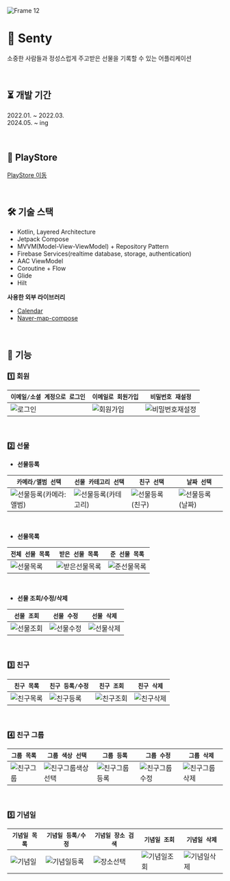 ![Frame 12](https://github.com/w36495/senty/assets/52291662/cbe7cd8b-2f90-4fbc-bdc4-33b4c83aca91)

# 🎁 Senty
소중한 사람들과 정성스럽게 주고받은 선물을 기록할 수 있는 어플리케이션  

</br>

⏳ 개발 기간
---
2022.01. ~ 2022.03.  
2024.05. ~ ing

</br>

🚀 PlayStore
---
[PlayStore 이동](https://play.google.com/store/apps/details?id=com.w36495.senty)

</br>

🛠 기술 스택
---
- Kotlin, Layered Architecture
- Jetpack Compose
- MVVM(Model-View-ViewModel) + Repository Pattern
- Firebase Services(realtime database, storage, authentication)
- AAC ViewModel
- Coroutine + Flow
- Glide
- Hilt

**사용한 외부 라이브러리**
- [Calendar](https://github.com/vsnappy1/ComposeDatePicker)
- [Naver-map-compose](https://github.com/fornewid/naver-map-compose)

</br>  

🤖 기능  
---
### 1️⃣ 회원  
|`이메일/소셜 계정으로 로그인`|`이메일로 회원가입`|`비밀번호 재설정`|  
|--|--|--|
|![로그인](https://github.com/w36495/senty/assets/52291662/2b84c7b3-4bd9-49fa-85ca-6ed8dcba458f)|![회원가입](https://github.com/w36495/senty/assets/52291662/5d114b10-e807-4a7c-a107-88ebbecf0d6a)|![비밀번호재설정](https://github.com/w36495/senty/assets/52291662/905540f2-6e6d-421e-a6c1-e714f661ab1a)|

</br>

### 2️⃣ 선물  
- **선물등록**

|`카메라/앨범 선택`|`선물 카테고리 선택`|`친구 선택`|`날짜 선택`|
|--|--|--|--|
|![선물등록(카메라:앨범)](https://github.com/w36495/senty/assets/52291662/e4e0c0e8-cb31-455a-b12b-ba5f6c923f90)|![선물등록(카테고리)](https://github.com/w36495/senty/assets/52291662/404f07ff-4ee3-4241-a56d-d02f06cf2531)|![선물등록(친구)](https://github.com/w36495/senty/assets/52291662/d49b80e6-0ece-4e69-ba75-7d412dc9c6b9)|![선물등록(날짜)](https://github.com/w36495/senty/assets/52291662/a96b451d-4894-4b8a-b101-f6db004f467c)|

</br>

- **선물목록**

|`전체 선물 목록`|`받은 선물 목록`|`준 선물 목록`|
|--|--|--|
|![선물목록](https://github.com/w36495/senty/assets/52291662/01608f8a-2741-43ae-80c1-e7fa9e64374a)|![받은선물목록](https://github.com/w36495/senty/assets/52291662/7c58b3c1-c721-4e09-bbbc-56660c2a52fb)|![준선물목록](https://github.com/w36495/senty/assets/52291662/8c5aface-843f-42ba-afd9-861d26af9b2b)|

</br>

- **선물 조회/수정/삭제**

|`선물 조회`|`선물 수정`|`선물 삭제`|  
|--|--|--|
|![선물조회](https://github.com/w36495/senty/assets/52291662/5caf8f69-adea-4b66-9d70-01fa342a7147)|![선물수정](https://github.com/w36495/senty/assets/52291662/0a2949ac-aa9c-4e24-9292-2172b6cddb48)|![선물삭제](https://github.com/w36495/senty/assets/52291662/0eefc509-991d-4793-976c-9d3787eb0ef6)|

</br>

### 3️⃣ 친구  
|`친구 목록`|`친구 등록/수정`|`친구 조회`|`친구 삭제`|
|-|-|-|-|
|![친구목록](https://github.com/w36495/senty/assets/52291662/e0864ce1-259e-413e-a1b7-7c2a2dd890b8)|![친구등록](https://github.com/w36495/senty/assets/52291662/ecfd04db-daa3-4248-a9f5-c15aa1e50056)|![친구조회](https://github.com/w36495/senty/assets/52291662/f0074f85-180d-4f18-85b6-4647f7585fa1)|![친구삭제](https://github.com/w36495/senty/assets/52291662/516a85f3-93ee-42d1-9cb8-e354821649fb)

</br>

### 4️⃣ 친구 그룹  
|`그룹 목록`|`그룹 색상 선택`|`그룹 등록`|`그룹 수정`|`그룹 삭제`|
|--|--|--|--|--|
|![친구그룹](https://github.com/w36495/senty/assets/52291662/33bf4bc3-0da2-462e-9236-b2f7e1ed33d1)|![친구그룹색상선택](https://github.com/w36495/senty/assets/52291662/fb93b407-3aaa-4b22-9a7a-6b37d35a3b5b)|![친구그룹등록](https://github.com/w36495/senty/assets/52291662/ef9cb331-6cab-443d-9ac9-ffc1546173a8)|![친구그룹수정](https://github.com/w36495/senty/assets/52291662/339388da-658a-4dd9-ab7c-e7ebde36da8e)|![친구그룹삭제](https://github.com/w36495/senty/assets/52291662/f25e35ea-be15-4764-8a43-c595fbb94234)|


</br>

### 5️⃣ 기념일  

|`기념일 목록`|`기념일 등록/수정`|`기념일 장소 검색`|`기념일 조회`|`기념일 삭제`|  
|--|--|--|--|--|
|![기념일](https://github.com/w36495/senty/assets/52291662/a05060ef-ad48-4d0a-ada5-d6465b6d1d3d)|![기념일등록](https://github.com/w36495/senty/assets/52291662/61db44dd-8a0e-4528-aef6-1189fc68a7d7)|![장소선택](https://github.com/w36495/senty/assets/52291662/36504ebf-0d02-464a-a204-982649844c6e)|![기념일조회](https://github.com/w36495/senty/assets/52291662/4dacffd4-aeeb-4ec8-8566-ba25b8e853ee)|![기념일삭제](https://github.com/w36495/senty/assets/52291662/f31d5c3b-cb72-4287-a293-a76dfed13307)|




